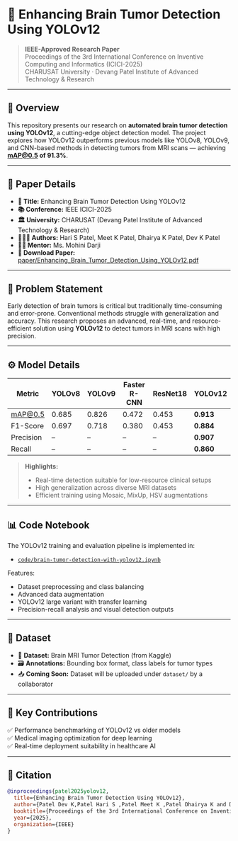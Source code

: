 # 🧠 Enhancing Brain Tumor Detection Using YOLOv12

> **IEEE-Approved Research Paper**  
> Proceedings of the 3rd International Conference on Inventive Computing and Informatics (ICICI-2025)  
> CHARUSAT University · Devang Patel Institute of Advanced Technology & Research

---

## 📌 Overview

This repository presents our research on **automated brain tumor detection using YOLOv12**, a cutting-edge object detection model. The project explores how YOLOv12 outperforms previous models like YOLOv8, YOLOv9, and CNN-based methods in detecting tumors from MRI scans — achieving **mAP@0.5 of 91.3%**.

---

## 🧾 Paper Details

- **📄 Title:** Enhancing Brain Tumor Detection Using YOLOv12  
- **📚 Conference:** IEEE ICICI-2025  
- **🏛️ University:** CHARUSAT (Devang Patel Institute of Advanced Technology & Research)  
- **🧑‍🤝‍🧑 Authors:** Hari S Patel, Meet K Patel, Dhairya K Patel, Dev K Patel  
- **👩‍🏫 Mentor:** Ms. Mohini Darji  
- **📎 Download Paper:** [paper/Enhancing_Brain_Tumor_Detection_Using_YOLOv12.pdf](paper/Enhancing_Brain_Tumor_Detection_Using_YOLOv12.pdf)

---

## 🧠 Problem Statement

Early detection of brain tumors is critical but traditionally time-consuming and error-prone. Conventional methods struggle with generalization and accuracy. This research proposes an advanced, real-time, and resource-efficient solution using **YOLOv12** to detect tumors in MRI scans with high precision.

---

## ⚙️ Model Details

| Metric        | YOLOv8 | YOLOv9 | Faster R-CNN | ResNet18 | **YOLOv12** |
|---------------|--------|--------|--------------|----------|-------------|
| mAP@0.5       | 0.685  | 0.826  | 0.472        | 0.453    | **0.913**   |
| F1-Score      | 0.697  | 0.718  | 0.380        | 0.453    | **0.884**   |
| Precision     | –      | –      | –            | –        | **0.907**   |
| Recall        | –      | –      | –            | –        | **0.860**   |

> **Highlights:**
> - Real-time detection suitable for low-resource clinical setups  
> - High generalization across diverse MRI datasets  
> - Efficient training using Mosaic, MixUp, HSV augmentations

---

## 📊 Code Notebook

The YOLOv12 training and evaluation pipeline is implemented in:
- [`code/brain-tumor-detection-with-yolov12.ipynb`](code/brain-tumor-detection-with-yolov12.ipynb)

Features:
- Dataset preprocessing and class balancing  
- Advanced data augmentation  
- YOLOv12 large variant with transfer learning  
- Precision-recall analysis and visual detection outputs

---

## 📁 Dataset

- 📌 **Dataset:** Brain MRI Tumor Detection (from Kaggle)  
- 🗃️ **Annotations:** Bounding box format, class labels for tumor types  
- 📥 **Coming Soon:** Dataset will be uploaded under `dataset/` by a collaborator

---

## 🔬 Key Contributions

✅ Performance benchmarking of YOLOv12 vs older models  
✅ Medical imaging optimization for deep learning  
✅ Real-time deployment suitability in healthcare AI  

---

## 📜 Citation

```bibtex
@inproceedings{patel2025yolov12,
  title={Enhancing Brain Tumor Detection Using YOLOv12},
  author={Patel Dev K,Patel Hari S ,Patel Meet K ,Patel Dhairya K and Darji Mohini},
  booktitle={Proceedings of the 3rd International Conference on Inventive Computing and Informatics (ICICI)},
  year={2025},
  organization={IEEE}
}
